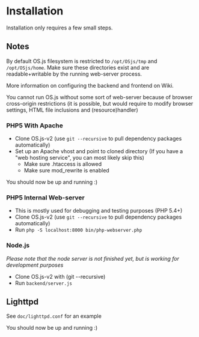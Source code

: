# Installation
Installation only requires a few small steps.

## Notes

By default OS.js filesystem is restricted to `/opt/OSjs/tmp` and `/opt/OSjs/home`.
Make sure these directories exist and are readable+writable by the running web-server process.

More information on configuring the backend and frontend on Wiki.

You cannot run OS.js without some sort of web-server because of browser cross-origin restrictions (it is possible,
but would require to modify browser settings, HTML file inclusions and (resource)handler)

### PHP5 With Apache
* Clone OS.js-v2 (use `git --recursive` to pull dependency packages automatically)
* Set up an Apache vhost and point to cloned directory (If you have a "web hosting service", you can most likely skip this)
  * Make sure .htaccess is allowed
  * Make sure mod_rewrite is enabled

You should now be up and running :)

### PHP5 Internal Web-server
* This is mostly used for debugging and testing purposes (PHP 5.4+)
* Clone OS.js-v2 (use `git --recursive` to pull dependency packages automatically)
* Run `php -S localhost:8000 bin/php-webserver.php`

### Node.js
*Please note that the node server is not finished yet, but is working for development purposes*

* Clone OS.js-v2 with (git --recursive)
* Run `backend/server.js`

## Lighttpd

See `doc/lighttpd.conf` for an example

You should now be up and running :)
